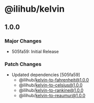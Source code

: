 # @ilihub/kelvin

## 1.0.0

### Major Changes

- 505fa59: Initial Release

### Patch Changes

- Updated dependencies [505fa59]
  - @ilihub/kelvin-to-fahrenheit@1.0.0
  - @ilihub/kelvin-to-celsius@1.0.0
  - @ilihub/kelvin-to-rankine@1.0.0
  - @ilihub/kelvin-to-reaumur@1.0.0

